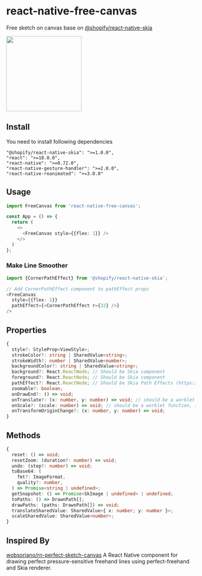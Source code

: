 # react-native-free-canvas
Free sketch on canvas base on  [@shopify/react-native-skia](https://github.com/shopify/react-native-skia)

<img src="https://github.com/user-attachments/assets/b8749961-5d4d-482c-aa6c-add5b0f5b654" width=200 />

## Install
You need to install following dependencies
```
"@shopify/react-native-skia": ">=1.0.0",
"react": ">=18.0.0",
"react-native": ">=0.72.0",
"react-native-gesture-handler": ">=2.0.0",
"react-native-reanimated": ">=3.0.0"
```

## Usage
```ts
import FreeCanvas from 'react-native-free-canvas';

const App = () => {
  return (
    <>
      <FreeCanvas style={{flex: 1}} />
    </>
  )
};

```

### Make Line Smoother
```ts
import {CornerPathEffect} from '@shopify/react-native-skia';

// Add CornerPathEffect component to pathEffect props
<FreeCanvas
  style={{flex: 1}}
  pathEffect={<CornerPathEffect r={32} />} 
/>
```




## Properties
```ts
{
  style?: StyleProp<ViewStyle>;
  strokeColor?: string | SharedValue<string>;
  strokeWidth?: number | SharedValue<number>;
  backgroundColor?: string | SharedValue<string>;
  background?: React.ReactNode; // Should be Skia component
  foreground?: React.ReactNode; // Should be Skia component
  pathEffect?: React.ReactNode; // Should be Skia Path Effects (https://shopify.github.io/react-native-skia/docs/path-effects)
  zoomable?: boolean;
  onDrawEnd?: () => void;
  onTranslate?: (x: number, y: number) => void; // should be a worklet function, it runs on UI thread
  onScale?: (scale: number) => void; // should be a worklet function, it runs on UI thread
  onTransformOriginChange?: (x: number, y: number) => void;
}
```

## Methods
```ts
{
  reset: () => void;
  resetZoom: (duration?: number) => void;
  undo: (step?: number) => void;
  toBase64: (
    fmt?: ImageFormat,
    quality?: number,
  ) => Promise<string | undefined>;
  getSnapshot: () => Promise<SkImage | undefined> | undefined;
  toPaths: () => DrawnPath[];
  drawPaths: (paths: DrawnPath[]) => void;
  translateSharedValue: SharedValue<{ x: number; y: number }>;
  scaleSharedValue: SharedValue<number>;
}
```

## Inspired By
[wobsoriano/rn-perfect-sketch-canvas](https://github.com/wobsoriano/rn-perfect-sketch-canvas) A React Native component for drawing perfect pressure-sensitive freehand lines using perfect-freehand and Skia renderer.
